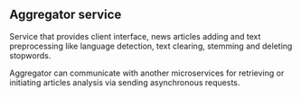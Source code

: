 ## Aggregator service

Service that provides client interface, news articles adding and text preprocessing like language detection,
text clearing, stemming and deleting stopwords.

Aggregator can communicate with another microservices for retrieving or initiating articles analysis via sending
asynchronous requests.